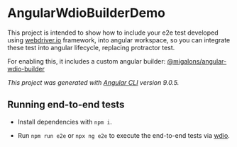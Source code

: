 # AngularWdioBuilderDemo

This project is intended to show how to include your e2e test developed using [webdriver.io](http://webdriver.io) framework, into angular workspace, so you can integrate these test into angular lifecycle, replacing protractor test.

For enabling this, it includes a custom angular builder: [@migalons/angular-wdio-builder](http://github.com/migalons/angular-wdio-builder)


_This project was generated with [Angular CLI](https://github.com/angular/angular-cli) version 9.0.5._

## Running end-to-end tests

- Install dependencies with `npm i`.

- Run `npm run e2e` or `npx ng e2e` to execute the end-to-end tests via [wdio](http://www.webdriver.io/).
